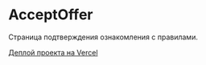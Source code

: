 # AcceptOffer
Страница подтверждения ознакомления  с правилами.

[Деплой проекта на Vercel](https://accept-offer.vercel.app/)
